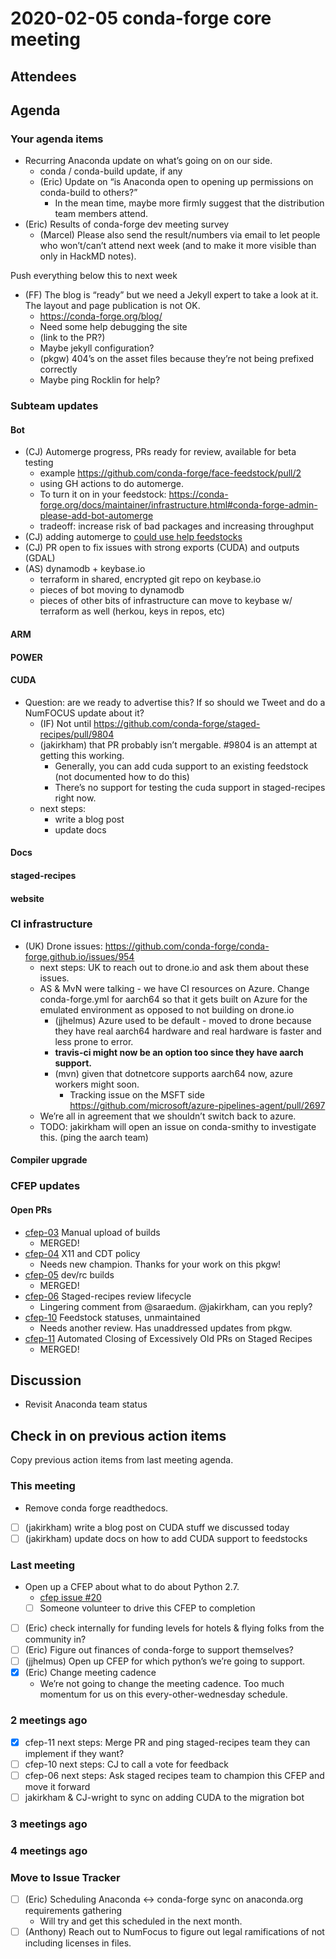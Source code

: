 # 2020-02-05 conda-forge core meeting

## Attendees

## Agenda

### Your agenda items

* Recurring Anaconda update on what’s going on on our side.
  * conda / conda-build update, if any
  * (Eric) Update on “is Anaconda open to opening up permissions on conda-build to others?”
    * In the mean time, maybe more firmly suggest that the distribution team members attend.
* (Eric) Results of conda-forge dev meeting survey
  * (Marcel) Please also send the result/numbers via email to let people who won’t/can’t attend next week (and to make it more visible than only in HackMD notes).

Push everything below this to next week

* (FF) The blog is “ready” but we need a Jekyll expert to take a look at it.
  The layout and page publication is not OK.
  * https://conda-forge.org/blog/
  * Need some help debugging the site
  * (link to the PR?)
  * Maybe jekyll configuration?
  * (pkgw) 404’s on the asset files because they’re not being prefixed correctly
  * Maybe ping Rocklin for help?

### Subteam updates

#### Bot

* (CJ) Automerge progress, PRs ready for review, available for beta testing
  * example https://github.com/conda-forge/face-feedstock/pull/2
  * using GH actions to do automerge.
  * To turn it on in your feedstock: https://conda-forge.org/docs/maintainer/infrastructure.html#conda-forge-admin-please-add-bot-automerge
  * tradeoff: increase risk of bad packages and increasing throughput
* (CJ) adding automerge to [could use help feedstocks](https://github.com/regro/cf-graph-countyfair/blob/master/status/could_use_help.json)
* (CJ) PR open to fix issues with strong exports (CUDA) and outputs (GDAL)
* (AS) dynamodb + keybase.io
  * terraform in shared, encrypted git repo on keybase.io
  * pieces of bot moving to dynamodb
  * pieces of other bits of infrastructure can move to keybase w/ terraform as well (herkou, keys in repos, etc)

#### ARM

#### POWER

#### CUDA

* Question: are we ready to advertise this? If so should we Tweet and do a NumFOCUS update about it?
  * (IF) Not until https://github.com/conda-forge/staged-recipes/pull/9804
  * (jakirkham) that PR probably isn’t mergable. #9804 is an attempt at getting this working.
    * Generally, you can add cuda support to an existing feedstock (not documented how to do this)
    * There’s no support for testing the cuda support in staged-recipes right now.
  * next steps:
    * write a blog post
    * update docs

#### Docs

#### staged-recipes

#### website

### CI infrastructure

* (UK) Drone issues: https://github.com/conda-forge/conda-forge.github.io/issues/954
  * next steps: UK to reach out to drone.io and ask them about these issues.
  * AS & MvN were talking - we have CI resources on Azure. Change conda-forge.yml for aarch64 so that it gets built on Azure for the emulated environment as opposed to not building on drone.io
    * (jjhelmus) Azure used to be default - moved to drone because they have real aarch64 hardware and real hardware is faster and less prone to error.
    * **travis-ci might now be an option too since they have aarch support.**
    * (mvn) given that dotnetcore supports aarch64 now, azure workers might soon.
      * Tracking issue on the MSFT side https://github.com/microsoft/azure-pipelines-agent/pull/2697
  * We’re all in agreement that we shouldn’t switch back to azure.
  * TODO: jakirkham will open an issue on conda-smithy to investigate this. (ping the aarch team)

#### Compiler upgrade

### CFEP updates

#### Open PRs

* [cfep-03](https://github.com/conda-forge/conda-forge-enhancement-proposals/pull/5) Manual upload of builds
  * MERGED!
* [cfep-04](https://github.com/conda-forge/conda-forge-enhancement-proposals/pull/7) X11 and CDT policy
  * Needs new champion. Thanks for your work on this pkgw!
* [cfep-05](https://github.com/conda-forge/conda-forge-enhancement-proposals/pull/3) dev/rc builds
  * MERGED!
* [cfep-06](https://github.com/conda-forge/conda-forge-enhancement-proposals/pull/9) Staged-recipes review lifecycle
  * Lingering comment from @saraedum. @jakirkham, can you reply?
* [cfep-10](https://github.com/conda-forge/conda-forge-enhancement-proposals/pull/15) Feedstock statuses, unmaintained
  * Needs another review. Has unaddressed updates from pkgw.
* [cfep-11](https://github.com/conda-forge/cfep/pull/18) Automated Closing of Excessively Old PRs on Staged Recipes
  * MERGED!

## Discussion

* Revisit Anaconda team status

## Check in on previous action items

Copy previous action items from last meeting agenda.

### This meeting

* Remove conda forge readthedocs.
* [ ] (jakirkham) write a blog post on CUDA stuff we discussed today
* [ ] (jakirkham) update docs on how to add CUDA support to feedstocks

### Last meeting

* Open up a CFEP about what to do about Python 2.7.
  * [cfep issue #20](https://github.com/conda-forge/cfep/issues/20)
  * [ ] Someone volunteer to drive this CFEP to completion
* [ ] (Eric) check internally for funding levels for hotels & flying folks from the community in?
* [ ] (Eric) Figure out finances of conda-forge to support themselves?
* [ ] (jjhelmus) Open up CFEP for which python’s we’re going to support.
* [x] (Eric) Change meeting cadence
  * We’re not going to change the meeting cadence. Too much momentum for us on this every-other-wednesday schedule.

### 2 meetings ago

* [x] cfep-11 next steps: Merge PR and ping staged-recipes team they can implement if they want?
* [ ] cfep-10 next steps: CJ to call a vote for feedback
* [ ] cfep-06 next steps: Ask staged recipes team to champion this CFEP and move it forward
* [ ] jakirkham & CJ-wright to sync on adding CUDA to the migration bot

### 3 meetings ago

### 4 meetings ago

### Move to Issue Tracker

* [ ] (Eric) Scheduling Anaconda <-> conda-forge sync on anaconda.org requirements gathering
  * Will try and get this scheduled in the next month.
* [ ] (Anthony) Reach out to NumFocus to figure out legal ramifications of not including licenses in files.
